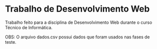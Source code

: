 # Trabalho de Desenvolvimento Web

Trabalho feito para a disciplina de Desenvolvimento Web durante o curso Técnico de Informática.

OBS:
O arquivo dados.csv possui dados que foram usados nas fases de teste.
